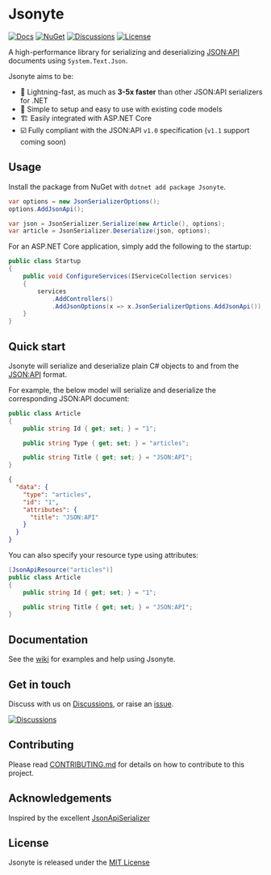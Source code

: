 # Jsonyte

[![Docs](https://img.shields.io/badge/docs-wiki-blue.svg?style=for-the-badge)](https://github.com/jsonyte/jsonyte/wiki) [![NuGet](https://img.shields.io/nuget/v/Jsonyte?style=for-the-badge)](https://www.nuget.org/packages/Jsonyte) [![Discussions](https://img.shields.io/badge/DISCUSS-ON%20GITHUB-yellow?style=for-the-badge)](https://github.com/jsonyte/jsonyte/discussions) [![License](https://img.shields.io/github/license/jsonyte/jsonyte?style=for-the-badge)](https://github.com/jsonyte/jsonyte/blob/master/LICENSE)

A high-performance library for serializing and deserializing [JSON:API](https://jsonapi.org) documents using `System.Text.Json`.

Jsonyte aims to be:

- 🏃 Lightning-fast, as much as **3-5x faster** than other JSON:API serializers for .NET
- 🤝 Simple to setup and easy to use with existing code models
- 🏗️ Easily integrated with ASP.NET Core
- ☑️ Fully compliant with the JSON:API `v1.0` specification (`v1.1` support coming soon)

## Usage
Install the package from NuGet with `dotnet add package Jsonyte`.

```csharp
var options = new JsonSerializerOptions();
options.AddJsonApi();

var json = JsonSerializer.Serialize(new Article(), options);
var article = JsonSerializer.Deserialize(json, options);
```

For an ASP.NET Core application, simply add the following to the startup:
```csharp
public class Startup
{
    public void ConfigureServices(IServiceCollection services)
    {
        services
            .AddControllers()
            .AddJsonOptions(x => x.JsonSerializerOptions.AddJsonApi());
    }
}
```

## Quick start
Jsonyte will serialize and deserialize plain C# objects to and from the [JSON:API](https://jsonapi.org) format.

For example, the below model will serialize and deserialize the corresponding JSON:API document:

```csharp
public class Article
{
    public string Id { get; set; } = "1";

    public string Type { get; set; } = "articles";

    public string Title { get; set; } = "JSON:API";
}
```

```json
{
  "data": {
    "type": "articles",
    "id": "1",
    "attributes": {
      "title": "JSON:API"
    }
  }
}
```

You can also specify your resource type using attributes:

```csharp
[JsonApiResource("articles")]
public class Article
{
    public string Id { get; set; } = "1";

    public string Title { get; set; } = "JSON:API";
}
```

## Documentation
See the [wiki](https://github.com/jsonyte/jsonyte/wiki) for examples and help using Jsonyte.

## Get in touch
Discuss with us on [Discussions](https://github.com/jsonyte/jsonyte/discussions), or raise an [issue](https://github.com/jsonyte/jsonyte/issues).

[![Discussions](https://img.shields.io/badge/DISCUSS-ON%20GITHUB-yellow?style=for-the-badge)](https://github.com/jsonyte/jsonyte/discussions)

## Contributing
Please read [CONTRIBUTING.md](CONTRIBUTING.md) for details on how to contribute to this project.

## Acknowledgements
Inspired by the excellent [JsonApiSerializer](https://github.com/codecutout/JsonApiSerializer)

## License
Jsonyte is released under the [MIT License](LICENSE)
